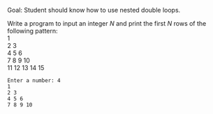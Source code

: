 Goal: Student should know how to use nested double loops.  

Write a program to input an integer $N$ and print the first $N$ rows of the following pattern:  
1   
2 3  
4 5 6  
7 8 9 10  
11 12 13 14 15   

```
Enter a number: 4
1
2 3
4 5 6
7 8 9 10
```  

